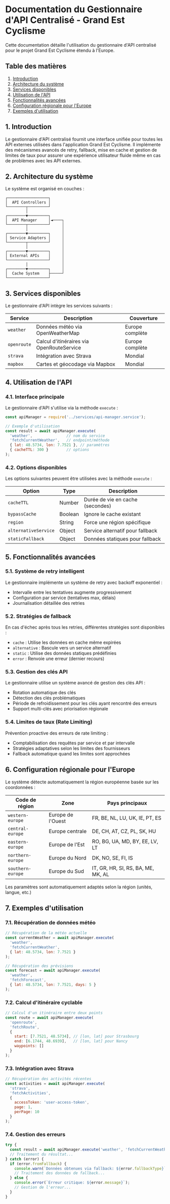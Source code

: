 # Documentation du Gestionnaire d'API Centralisé - Grand Est Cyclisme

Cette documentation détaille l'utilisation du gestionnaire d'API centralisé pour le projet Grand Est Cyclisme étendu à l'Europe.

## Table des matières

1. [Introduction](#introduction)
2. [Architecture du système](#architecture)
3. [Services disponibles](#services)
4. [Utilisation de l'API](#utilisation)
5. [Fonctionnalités avancées](#fonctionnalites)
6. [Configuration régionale pour l'Europe](#regions)
7. [Exemples d'utilisation](#exemples)

<a name="introduction"></a>
## 1. Introduction

Le gestionnaire d'API centralisé fournit une interface unifiée pour toutes les API externes utilisées dans l'application Grand Est Cyclisme. Il implémente des mécanismes avancés de retry, fallback, mise en cache et gestion de limites de taux pour assurer une expérience utilisateur fluide même en cas de problèmes avec les API externes.

<a name="architecture"></a>
## 2. Architecture du système

Le système est organisé en couches :

```
┌──────────────────┐
│  API Controllers │
└────────┬─────────┘
         │
┌────────▼─────────┐
│  API Manager     │◄────┐
└────────┬─────────┘     │
         │               │
┌────────▼─────────┐     │
│ Service Adapters │     │
└────────┬─────────┘     │
         │               │
┌────────▼─────────┐     │
│ External APIs    │     │
└──────────────────┘     │
         │               │
┌────────▼─────────┐     │
│  Cache System    ├─────┘
└──────────────────┘
```

<a name="services"></a>
## 3. Services disponibles

Le gestionnaire d'API intègre les services suivants :

| Service | Description | Couverture |
|---------|-------------|------------|
| `weather` | Données météo via OpenWeatherMap | Europe complète |
| `openroute` | Calcul d'itinéraires via OpenRouteService | Europe complète |
| `strava` | Intégration avec Strava | Mondial |
| `mapbox` | Cartes et géocodage via Mapbox | Mondial |

<a name="utilisation"></a>
## 4. Utilisation de l'API

### 4.1. Interface principale

Le gestionnaire d'API s'utilise via la méthode `execute` :

```javascript
const apiManager = require('../services/api-manager.service');

// Exemple d'utilisation
const result = await apiManager.execute(
  'weather',               // nom du service
  'fetchCurrentWeather',   // endpoint/méthode
  { lat: 48.5734, lon: 7.7521 }, // paramètres
  { cacheTTL: 300 }        // options
);
```

### 4.2. Options disponibles

Les options suivantes peuvent être utilisées avec la méthode `execute` :

| Option | Type | Description |
|--------|------|-------------|
| `cacheTTL` | Number | Durée de vie en cache (secondes) |
| `bypassCache` | Boolean | Ignore le cache existant |
| `region` | String | Force une région spécifique |
| `alternativeService` | Object | Service alternatif pour fallback |
| `staticFallback` | Object | Données statiques pour fallback |

<a name="fonctionnalites"></a>
## 5. Fonctionnalités avancées

### 5.1. Système de retry intelligent

Le gestionnaire implémente un système de retry avec backoff exponentiel :

- Intervalle entre les tentatives augmente progressivement
- Configuration par service (tentatives max, délais)
- Journalisation détaillée des retries

### 5.2. Stratégies de fallback

En cas d'échec après tous les retries, différentes stratégies sont disponibles :

- `cache` : Utilise les données en cache même expirées
- `alternative` : Bascule vers un service alternatif
- `static` : Utilise des données statiques prédéfinies
- `error` : Renvoie une erreur (dernier recours)

### 5.3. Gestion des clés API

Le gestionnaire utilise un système avancé de gestion des clés API :

- Rotation automatique des clés
- Détection des clés problématiques
- Période de refroidissement pour les clés ayant rencontré des erreurs
- Support multi-clés avec priorisation régionale

### 5.4. Limites de taux (Rate Limiting)

Prévention proactive des erreurs de rate limiting :

- Comptabilisation des requêtes par service et par intervalle
- Stratégies adaptatives selon les limites des fournisseurs
- Fallback automatique quand les limites sont approchées

<a name="regions"></a>
## 6. Configuration régionale pour l'Europe

Le système détecte automatiquement la région européenne basée sur les coordonnées :

| Code de région | Zone | Pays principaux |
|---------------|------|-----------------|
| `western-europe` | Europe de l'Ouest | FR, BE, NL, LU, UK, IE, PT, ES |
| `central-europe` | Europe centrale | DE, CH, AT, CZ, PL, SK, HU |
| `eastern-europe` | Europe de l'Est | RO, BG, UA, MD, BY, EE, LV, LT |
| `northern-europe` | Europe du Nord | DK, NO, SE, FI, IS |
| `southern-europe` | Europe du Sud | IT, GR, HR, SI, RS, BA, ME, MK, AL |

Les paramètres sont automatiquement adaptés selon la région (unités, langue, etc.)

<a name="exemples"></a>
## 7. Exemples d'utilisation

### 7.1. Récupération de données météo

```javascript
// Récupération de la météo actuelle
const currentWeather = await apiManager.execute(
  'weather',
  'fetchCurrentWeather',
  { lat: 48.5734, lon: 7.7521 }
);

// Récupération des prévisions
const forecast = await apiManager.execute(
  'weather',
  'fetchForecast',
  { lat: 48.5734, lon: 7.7521, days: 5 }
);
```

### 7.2. Calcul d'itinéraire cyclable

```javascript
// Calcul d'un itinéraire entre deux points
const route = await apiManager.execute(
  'openroute',
  'fetchRoute',
  { 
    start: [7.7521, 48.5734], // [lon, lat] pour Strasbourg
    end: [6.1744, 48.6939],   // [lon, lat] pour Nancy
    waypoints: [] 
  }
);
```

### 7.3. Intégration avec Strava

```javascript
// Récupération des activités récentes
const activities = await apiManager.execute(
  'strava',
  'fetchActivities',
  { 
    accessToken: 'user-access-token',
    page: 1,
    perPage: 10
  }
);
```

### 7.4. Gestion des erreurs

```javascript
try {
  const result = await apiManager.execute('weather', 'fetchCurrentWeather', params);
  // Traitement du résultat...
} catch (error) {
  if (error.fromFallback) {
    console.warn(`Données obtenues via fallback: ${error.fallbackType}`);
    // Traitement des données de fallback...
  } else {
    console.error(`Erreur critique: ${error.message}`);
    // Gestion de l'erreur...
  }
}
```
